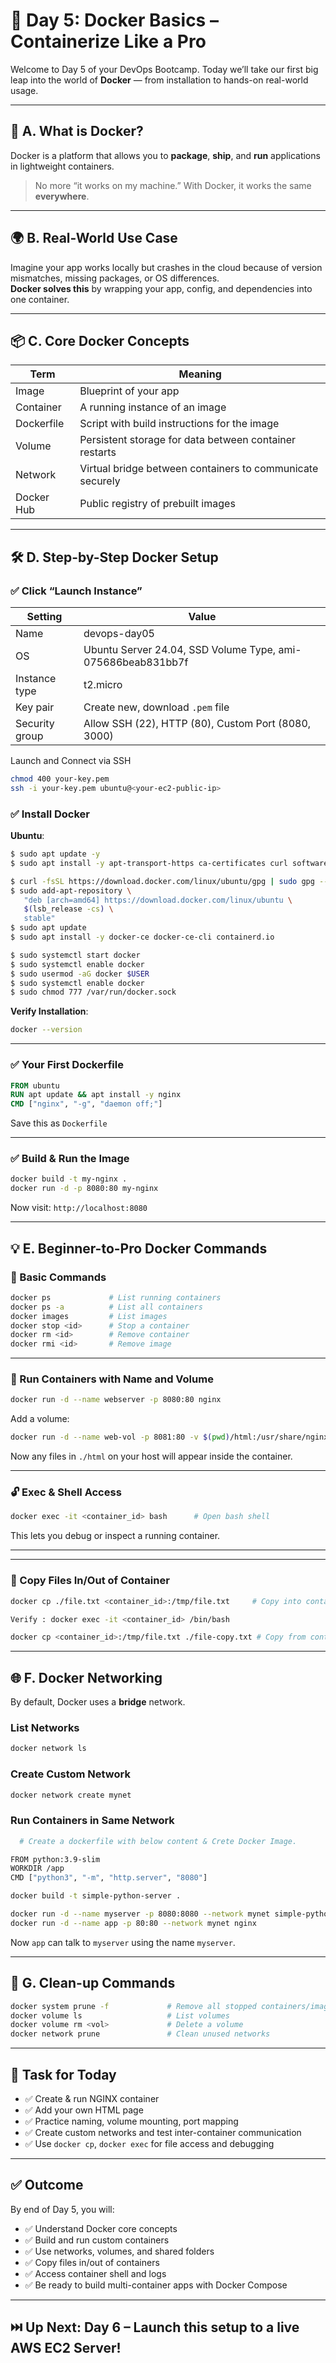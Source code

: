 
# 🐳 Day 5: Docker Basics – Containerize Like a Pro

Welcome to Day 5 of your DevOps Bootcamp. Today we’ll take our first big leap into the world of **Docker** — from installation to hands-on real-world usage.

---

## 🧠 A. What is Docker?

Docker is a platform that allows you to **package**, **ship**, and **run** applications in lightweight containers.

> No more “it works on my machine.” With Docker, it works the same **everywhere**.

---

## 🌍 B. Real-World Use Case

Imagine your app works locally but crashes in the cloud because of version mismatches, missing packages, or OS differences.  
**Docker solves this** by wrapping your app, config, and dependencies into one container.

---

## 📦 C. Core Docker Concepts

| Term          | Meaning                                                    |
|---------------|------------------------------------------------------------|
| Image         | Blueprint of your app                                      |
| Container     | A running instance of an image                             |
| Dockerfile    | Script with build instructions for the image               |
| Volume        | Persistent storage for data between container restarts     |
| Network       | Virtual bridge between containers to communicate securely  |
| Docker Hub    | Public registry of prebuilt images                         |



---

## 🛠️ D. Step-by-Step Docker Setup

### ✅ Click “Launch Instance”

| Setting              | Value                                                       |
|----------------------|-------------------------------------------------------------|
| Name                 | devops-day05                                                |
| OS                   | Ubuntu Server 24.04, SSD Volume Type, ami-075686beab831bb7f |
| Instance type        | t2.micro                                                    |
| Key pair             | Create new, download `.pem` file                            |
| Security group       | Allow SSH (22), HTTP (80), Custom Port (8080, 3000)         |

Launch and Connect via SSH

```bash
chmod 400 your-key.pem
ssh -i your-key.pem ubuntu@<your-ec2-public-ip>

```

### ✅ Install Docker

**Ubuntu**:
```bash
$ sudo apt update -y
$ sudo apt install -y apt-transport-https ca-certificates curl software-properties-common

$ curl -fsSL https://download.docker.com/linux/ubuntu/gpg | sudo gpg --dearmor -o /etc/apt/trusted.gpg.d/docker.gpg
$ sudo add-apt-repository \
   "deb [arch=amd64] https://download.docker.com/linux/ubuntu \
   $(lsb_release -cs) \
   stable"
$ sudo apt update
$ sudo apt install -y docker-ce docker-ce-cli containerd.io

$ sudo systemctl start docker
$ sudo systemctl enable docker
$ sudo usermod -aG docker $USER
$ sudo systemctl enable docker
$ sudo chmod 777 /var/run/docker.sock

```

**Verify Installation**:
```bash
docker --version
```

---

### ✅ Your First Dockerfile

```Dockerfile
FROM ubuntu
RUN apt update && apt install -y nginx
CMD ["nginx", "-g", "daemon off;"]
```

Save this as `Dockerfile`

---

### ✅ Build & Run the Image

```bash
docker build -t my-nginx .
docker run -d -p 8080:80 my-nginx
```

Now visit: `http://localhost:8080`

---

## 💡 E. Beginner-to-Pro Docker Commands

### 🐳 Basic Commands

```bash
docker ps             # List running containers
docker ps -a          # List all containers
docker images         # List images
docker stop <id>      # Stop a container
docker rm <id>        # Remove container
docker rmi <id>       # Remove image
```

---

### 🧾 Run Containers with Name and Volume

```bash
docker run -d --name webserver -p 8080:80 nginx
```

Add a volume:
```bash
docker run -d --name web-vol -p 8081:80 -v $(pwd)/html:/usr/share/nginx/html nginx
```

Now any files in `./html` on your host will appear inside the container.

---

### 🔓 Exec & Shell Access

```bash
docker exec -it <container_id> bash      # Open bash shell
```

This lets you debug or inspect a running container.

---


---
### 📁 Copy Files In/Out of Container

```bash
docker cp ./file.txt <container_id>:/tmp/file.txt     # Copy into container

Verify : docker exec -it <container_id> /bin/bash

docker cp <container_id>:/tmp/file.txt ./file-copy.txt # Copy from container

```

---

## 🌐 F. Docker Networking

By default, Docker uses a **bridge** network.

### List Networks
```bash
docker network ls
```

### Create Custom Network
```bash
docker network create mynet
```

### Run Containers in Same Network
```bash
  # Create a dockerfile with below content & Crete Docker Image.

FROM python:3.9-slim
WORKDIR /app
CMD ["python3", "-m", "http.server", "8080"]
```

```bash
docker build -t simple-python-server .

```

```bash
docker run -d --name myserver -p 8080:8080 --network mynet simple-python-server 
docker run -d --name app -p 80:80 --network mynet nginx
```

Now `app` can talk to `myserver` using the name `myserver`.

---

## 🧹 G. Clean-up Commands

```bash
docker system prune -f             # Remove all stopped containers/images
docker volume ls                   # List volumes
docker volume rm <vol>             # Delete a volume
docker network prune               # Clean unused networks
```

---

## 🎯 Task for Today

- ✅ Create & run NGINX container
- ✅ Add your own HTML page
- ✅ Practice naming, volume mounting, port mapping
- ✅ Create custom networks and test inter-container communication
- ✅ Use `docker cp`, `docker exec` for file access and debugging

---

## ✅ Outcome

By end of Day 5, you will:
- ✅ Understand Docker core concepts
- ✅ Build and run custom containers
- ✅ Use networks, volumes, and shared folders
- ✅ Copy files in/out of containers
- ✅ Access container shell and logs
- ✅ Be ready to build multi-container apps with Docker Compose

---

## ⏭️ Up Next: Day 6 – Launch this setup to a live AWS EC2 Server!
